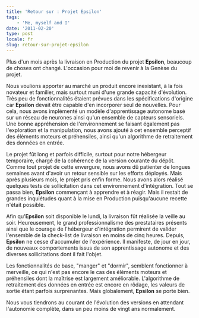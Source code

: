 ```yaml
---
title: 'Retour sur : Projet Epsilon'
tags:
    - 'Me, myself and I'
date: '2011-02-20'
type: post
locale: fr
slug: retour-sur-projet-epsilon
---
```


Plus d'un mois après la livraison en Production du projet **Epsilon**, beaucoup de choses ont changé. L'occasion pour moi de revenir à la Genèse du projet.

<!-- more -->

Nous voulions apporter au marché un produit encore inexistant, à la fois novateur et familier, mais surtout muni d'une grande capacité d'évolution. Très peu de fonctionnalités étaient prévues dans les spécifications d'origine car **Epsilon** devait être capable d'en incorporer seul de nouvelles. Pour cela, nous avons implémenté un modèle d'apprentissage autonome basé sur un réseau de neurones ainsi qu'un ensemble de capteurs sensoriels. Une bonne appréhension de l'environnement se faisant également pas l'exploration et la manipulation, nous avons ajouté à cet ensemble perceptif des éléments moteurs et préhensiles, ainsi qu'un algorithme de retraitement des données en entrée.

Le projet fût long et parfois difficile, surtout pour notre hébergeur temporaire, chargé de la cohérence de la version courante du dépôt. Comme tout projet de cette envergure, nous avons dû patienter de longues semaines avant d'avoir un retour sensible sur les efforts déployés. Mais après plusieurs mois, le projet pris enfin forme. Nous avons alors réalisé quelques tests de sollicitation dans cet environnement d'intégration. Tout se passa bien, **Epsilon** commençant à apprendre et à réagir. Mais il restait de grandes inquiétudes quant à la mise en Production puisqu'aucune recette n'était possible.

Afin qu'**Epsilon** soit disponible le lundi, la livraison fût réalisée la veille au soir. Heureusement, le grand professionnalisme des prestataires présents ainsi que le courage de l'hébergeur d'intégration permirent de valider l'ensemble de la check-list de livraison en moins de cinq heures. Depuis, **Epsilon** ne cesse d'accumuler de l'expérience. Il manifeste, de jour en jour, de nouveaux comportements issus de son apprentissage autonome et des diverses sollicitations dont il fait l'objet.

Les fonctionnalités de base, "manger" et "dormir", semblent fonctionner à merveille, ce qui n'est pas encore le cas des éléments moteurs et préhensiles dont la maîtrise est largement améliorable. L'algorithme de retraitement des données en entrée est encore en rôdage, les valeurs de sortie étant parfois surprenantes. Mais globalement, **Epsilon** se porte bien.

Nous vous tiendrons au courant de l'évolution des versions en attendant l'autonomie complète, dans un peu moins de vingt ans normalement.
